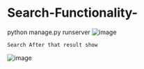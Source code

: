# Search-Functionality-
python manage.py runserver
![image](https://user-images.githubusercontent.com/96526237/165527371-158a3188-1ccf-44ec-8e1d-c0593db68cf3.png)

    Search After that result show
    
![image](https://user-images.githubusercontent.com/96526237/165527461-2bbf5d81-2122-42a0-81a0-c876651b43da.png)

